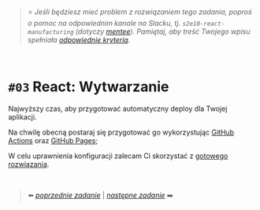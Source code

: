 > :star: *Jeśli będziesz mieć problem z rozwiązaniem tego zadania, poproś o pomoc na odpowiednim kanale na Slacku, tj. `s2e10-react-manufacturing` (dotyczy [mentee](https://devmentor.pl/mentoring-javascript/)). Pamiętaj, aby treść Twojego wpisu spełniała [odpowiednie kryteria](https://devmentor.pl/jak-prosic-o-pomoc/).*

&nbsp;

# `#03` React: Wytwarzanie


Najwyższy czas, aby przygotować automatyczny deploy dla Twojej aplikacji.

Na chwilę obecną postaraj się przygotować go wykorzystując [GitHub Actions](https://docs.github.com/en/free-pro-team@latest/actions) oraz [GitHub Pages](https://docs.github.com/en/free-pro-team@latest/github/working-with-github-pages);

W celu uprawnienia konfiguracji zalecam Ci skorzystać z [gotowego rozwiązania](https://github.com/marketplace/actions/deploy-to-github-pages).

&nbsp;

> :arrow_left: [*poprzednie zadanie*](./../02) | [*następne zadanie*](./../04) :arrow_right:
